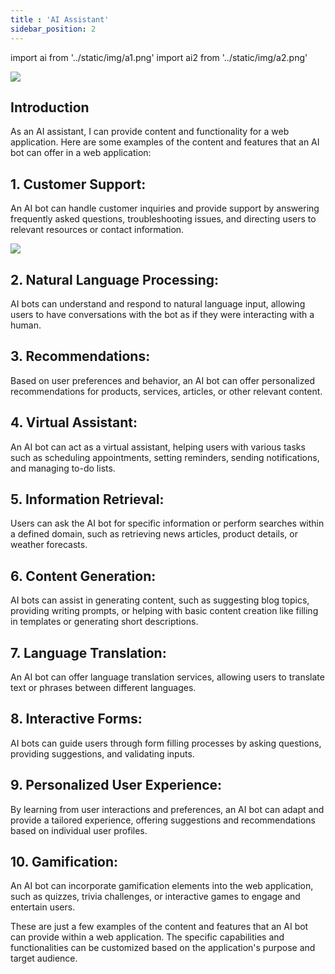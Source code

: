 ```yaml
---
title : 'AI Assistant'
sidebar_position: 2
---
```


import ai from '../static/img/a1.png'
import ai2 from '../static/img/a2.png'


<img src={ai}/>

## **Introduction**

As an AI assistant, I can provide content and functionality for a web application. Here are some examples of the content and features that an AI bot can offer in a web application:

## 1. Customer Support: 
An AI bot can handle customer inquiries and provide support by answering frequently asked questions, troubleshooting issues, and directing users to relevant resources or contact information.

<img src={ai2}/>

## 2. Natural Language Processing: 
AI bots can understand and respond to natural language input, allowing users to have conversations with the bot as if they were interacting with a human.

## 3. Recommendations: 
Based on user preferences and behavior, an AI bot can offer personalized recommendations for products, services, articles, or other relevant content.

## 4. Virtual Assistant: 
An AI bot can act as a virtual assistant, helping users with various tasks such as scheduling appointments, setting reminders, sending notifications, and managing to-do lists.

## 5. Information Retrieval: 
Users can ask the AI bot for specific information or perform searches within a defined domain, such as retrieving news articles, product details, or weather forecasts.

## 6. Content Generation: 
AI bots can assist in generating content, such as suggesting blog topics, providing writing prompts, or helping with basic content creation like filling in templates or generating short descriptions.

## 7. Language Translation: 
An AI bot can offer language translation services, allowing users to translate text or phrases between different languages.

## 8. Interactive Forms: 
AI bots can guide users through form filling processes by asking questions, providing suggestions, and validating inputs.

## 9. Personalized User Experience: 
By learning from user interactions and preferences, an AI bot can adapt and provide a tailored experience, offering suggestions and recommendations based on individual user profiles.

## 10. Gamification: 
An AI bot can incorporate gamification elements into the web application, such as quizzes, trivia challenges, or interactive games to engage and entertain users.

These are just a few examples of the content and features that an AI bot can provide within a web application. The specific capabilities and functionalities can be customized based on the application's purpose and target audience.